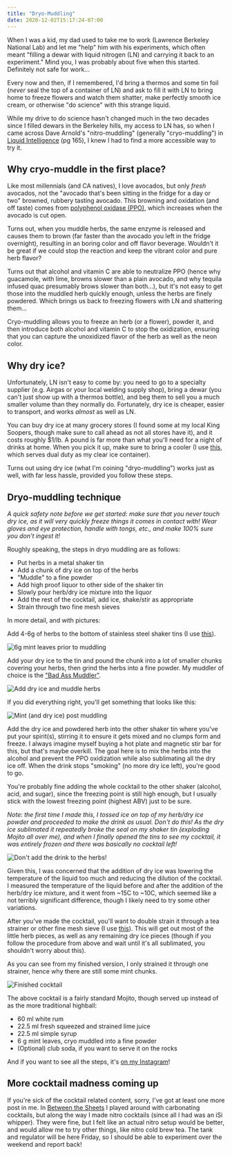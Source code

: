 ```yaml
---
title: "Dryo-Muddling"
date: 2020-12-02T15:17:24-07:00
---
```


When I was a kid, my dad used to take me to work (Lawrence Berkeley National Lab)
and let me "help" him with his experiments, which often meant "filling a dewar
with liquid nitrogen (LN) and carrying it back to an experiment." Mind you, I was
probably about five when this started. Definitely not safe for work...

Every now and then, if I remembered, I'd bring a thermos and some tin foil (*never* seal
the top of a container of LN) and ask to fill it with LN to bring home to freeze
flowers and watch them shatter, make perfectly smooth ice cream, or otherwise "do science"
with this strange liquid.

While my drive to do science hasn't changed much in the two decades since I filled
dewars in the Berkeley hills, my access to LN has, so when I came across Dave Arnold's
"nitro-muddling" (generally "cryo-muddling") in [Liquid Intelligence](https://amzn.to/37tKVQ3)
(pg 165), I knew I had to find a more accessible way to try it.

## Why cryo-muddle in the first place?

Like most millennials (and CA natives), I love avocados, but only *fresh* avocados,
not the "avocado that's been sitting in the fridge for a day or two" browned, rubbery
tasting avocado. This browning and oxidation (and off taste) comes from
[polyphenol oxidase (PPO)](https://en.wikipedia.org/wiki/Polyphenol_oxidase), which
increases when the avocado is cut open.

Turns out, when you muddle herbs, the same enzyme is released and causes them to brown
(far faster than the avocado you left in the fridge overnight), resulting in an boring
color and off flavor beverage. Wouldn't it be great if we could stop the reaction
and keep the vibrant color and pure herb flavor?

Turns out that alcohol and vitamin C are able to neutralize PPO (hence why guacamole, with lime,
browns slower than a plain avocado, and why tequila infused quac presumably brows slower than both...),
but it's not easy to get those into the muddled herb quickly enough, unless the herbs are finely
powdered. Which brings us back to freezing flowers with LN and shattering them...

Cryo-muddling allows you to freeze an herb (or a flower), powder it, and then introduce
both alcohol and vitamin C to stop the oxidization, ensuring that you can capture the
unoxidized flavor of the herb as well as the neon color.

## Why dry ice?

Unfortunately, LN isn't easy to come by: you need to go to a specialty supplier
(e.g. Airgas or your local welding supply shop), bring a dewar (you can't just
show up with a thermos bottle), and beg them to sell you a much smaller volume than
they normally do. Fortunately, dry ice is cheaper, easier to transport, and works
*almost* as well as LN.

You can buy dry ice at many grocery stores (I found some at my local King Soopers,
though make sure to call ahead as not all stores have it), and it costs roughly $1/lb.
A pound is far more than what you'll need for a night of drinks at home. When you pick
it up, make sure to bring a cooler (I use [this](https://amzn.to/3myzixB), which serves
dual duty as my clear ice container).

Turns out using dry ice (what I'm coining "dryo-muddling") works just as well, with
far less hassle, provided you follow these steps.

## Dryo-muddling technique

*A quick safety note before we get started: make sure that you never touch dry ice,
as it will very quickly freeze things it comes in contact with! Wear gloves and eye
protection, handle with tongs, etc., and make 100% sure you don't ingest it!*

Roughly speaking, the steps in dryo muddling are as follows:
 - Put herbs in a metal shaker tin
 - Add a chunk of dry ice on top of the herbs
 - "Muddle" to a fine powder
 - Add high proof liquor to other side of the shaker tin
 - Slowly pour herb/dry ice mixture into the liquor
 - Add the rest of the cocktail, add ice, shake/stir as appropriate
 - Strain through two fine mesh sieves

In more detail, and with pictures:

Add 4-6g of herbs to the bottom of stainless steel shaker tins
(I use [this](https://amzn.to/3fZp32W)).

![6g mint leaves prior to muddling](/images/mint_leaves.jpg)

Add your dry ice to the tin and pound the chunk into a lot of smaller chunks
covering your herbs, then grind the herbs into a fine powder. My muddler of
choice is the ["Bad Ass Muddler"](https://amzn.to/3qqBHwO).

![Add dry ice and muddle herbs](/images/muddler.jpg)

If you did everything right, you'll get something that looks like this:

![Mint (and dry ice) post muddling](/images/powdered_mint.jpg)

Add the dry ice and powdered herb into the other shaker tin where you've put
your spirit(s), stirring it to ensure it gets mixed and no clumps form and freeze.
I always imagine myself buying a hot plate and magnetic stir bar for this, but that's
maybe overkill. The goal here is to mix the herbs into the alcohol
and prevent the PPO oxidization while also sublimating all the dry ice off. When the
drink stops "smoking" (no more dry ice left), you're good to go.

You're probably fine adding the whole cocktail to the other shaker (alcohol, acid, 
and sugar), since the freezing point is still high enough, but I usually stick
with the lowest freezing point (highest ABV) just to be sure.

*Note: the first time I made this, I tossed ice on top of my herb/dry ice powder
and proceeded to make the drink as usual. Don't do this! As the dry ice sublimated
it repeatedly broke the seal on my shaker tin (exploding Mojito all over me), and
when I finally opened the tins to see my cocktail, it was entirely frozen and there
was basically no cocktail left!*

![Don't add the drink to the herbs!](/images/fail.jpg)

Given this, I was concerned that the addition of dry ice was lowering the
temperature of the liquid too much and reducing the dilution of the cocktail. I
measured the temperature of the liquid before and after the addition of the herb/dry
ice mixture, and it went from ~15C to ~10C, which seemed like a not terribly significant
difference, though I likely need to try some other variations.

After you've made the cocktail, you'll want to double strain it through a tea strainer
or other fine mesh sieve (I use [this](https://amzn.to/3lARRjc)). This will get out most
of the little herb pieces, as well as any remaining dry ice pieces (though if you follow
the procedure from above and wait until it's all sublimated, you shouldn't worry about this).

As you can see from my finished version, I only strained it through one strainer, hence why
there are still some mint chunks.

![Finished cocktail](/images/finished.jpg)

The above cocktail is a fairly standard Mojito, though served up instead of as the more traditional highball:
 * 60 ml white rum
 * 22.5 ml fresh squeezed and strained lime juice
 * 22.5 ml simple syrup
 * 6 g mint leaves, cryo muddled into a fine powder
 * (Optional) club soda, if you want to serve it on the rocks

And if you want to see all the steps, it's [on my Instagram](https://www.instagram.com/stories/highlights/18173159554065264/)!

## More cocktail madness coming up

If you're sick of the cocktail related content, sorry, I've got at least one more post in me.
In [Between the Sheets](/blog/2020/05/06/between-the-sheets/) I played around with carbonating
cocktails, but along the way I made nitro cocktails (since all I had was an iSi whipper). They
were fine, but I felt like an actual nitro setup would be better, and would allow me to try
other things, like nitro cold brew tea. The tank and regulator will be here Friday, so I should
be able to experiment over the weekend and report back!